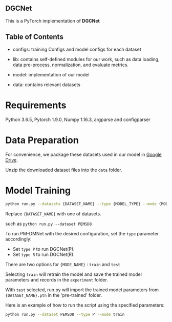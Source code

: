 ## DGCNet

This is a PyTorch implementation of **DGCNet**

## Table of Contents

* configs: training Configs and model configs for each dataset

* lib: contains self-defined modules for our work, such as data loading, data pre-process, normalization, and evaluate metrics.

* model: implementation of our model
  
* data: contains relevant datasets

# Requirements

Python 3.6.5, Pytorch 1.9.0, Numpy 1.16.3, argparse and configparser

# Data Preparation

For convenience, we package these datasets used in our model in [Google Drive](https://drive.google.com/file/d/1Q8boyeVNmZTz_HASN_57qd9wX1JZeGem/view?usp=sharing).

Unzip the downloaded dataset files into the `data` folder.

# Model Training
```bash
python run.py --datasets {DATASET_NAME} --type {MODEL_TYPE} --mode {MODE_NAME} 
```
Replace `{DATASET_NAME}` with one of datasets.

such as `python run.py --dataset PEMSD8 `

To run PM-DMNet with the desired configuration, set the `type` parameter accordingly:

- Set `type P` to run DGCNet(P).
- Set `type R` to run DGCNet(R).

There are two options for `{MODE_NAME}` : `train` and `test`

Selecting `train` will retrain the model and save the trained model parameters and records in the `experiment` folder.

With `test` selected, run.py will import the trained model parameters from `{DATASET_NAME}.pth` in the 'pre-trained' folder.

Here is an example of how to run the script using the specified parameters:
```bash
python run.py --dataset PEMSD8 --type P --mode train
```
